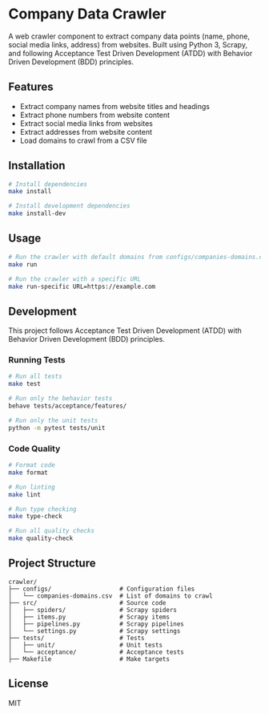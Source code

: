 # Company Data Crawler

A web crawler component to extract company data points (name, phone, social media links, address) from websites. Built using Python 3, Scrapy, and following Acceptance Test Driven Development (ATDD) with Behavior Driven Development (BDD) principles.

## Features

- Extract company names from website titles and headings
- Extract phone numbers from website content
- Extract social media links from websites
- Extract addresses from website content
- Load domains to crawl from a CSV file

## Installation

```bash
# Install dependencies
make install

# Install development dependencies
make install-dev
```

## Usage

```bash
# Run the crawler with default domains from configs/companies-domains.csv
make run

# Run the crawler with a specific URL
make run-specific URL=https://example.com
```

## Development

This project follows Acceptance Test Driven Development (ATDD) with Behavior Driven Development (BDD) principles.

### Running Tests

```bash
# Run all tests
make test

# Run only the behavior tests
behave tests/acceptance/features/

# Run only the unit tests
python -m pytest tests/unit
```

### Code Quality

```bash
# Format code
make format

# Run linting
make lint

# Run type checking
make type-check

# Run all quality checks
make quality-check
```

## Project Structure

```
crawler/
├── configs/                   # Configuration files
│   └── companies-domains.csv  # List of domains to crawl
├── src/                       # Source code
│   ├── spiders/               # Scrapy spiders
│   ├── items.py               # Scrapy items
│   ├── pipelines.py           # Scrapy pipelines
│   └── settings.py            # Scrapy settings
├── tests/                     # Tests
│   ├── unit/                  # Unit tests
│   └── acceptance/            # Acceptance tests
├── Makefile                   # Make targets
```

## License

MIT

